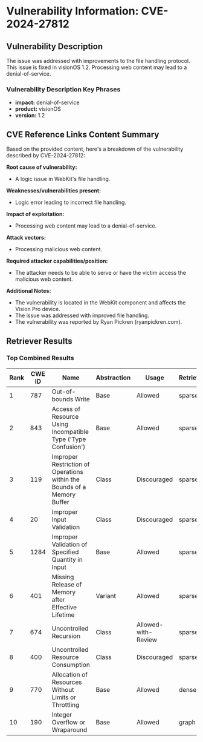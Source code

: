 # Vulnerability Information: CVE-2024-27812

## Vulnerability Description
The issue was addressed with improvements to the file handling protocol. This issue is fixed in visionOS 1.2. Processing web content may lead to a denial-of-service.

### Vulnerability Description Key Phrases
- **impact:** denial-of-service
- **product:** visionOS
- **version:** 1.2

## CVE Reference Links Content Summary
Based on the provided content, here's a breakdown of the vulnerability described by CVE-2024-27812:

**Root cause of vulnerability:**

- A logic issue in WebKit's file handling.

**Weaknesses/vulnerabilities present:**

- Logic error leading to incorrect file handling.

**Impact of exploitation:**

- Processing web content may lead to a denial-of-service.

**Attack vectors:**

-  Processing malicious web content.

**Required attacker capabilities/position:**

- The attacker needs to be able to serve or have the victim access the malicious web content.

**Additional Notes:**

- The vulnerability is located in the WebKit component and affects the Vision Pro device.
- The issue was addressed with improved file handling.
- The vulnerability was reported by Ryan Pickren (ryanpickren.com).

## Retriever Results

### Top Combined Results

| Rank | CWE ID | Name | Abstraction | Usage  | Retrievers | Individual Scores |
|------|--------|------|-------------|-------|------------|-------------------|
| 1 | 787 | Out-of-bounds Write | Base | Allowed | sparse | 0.064 |
| 2 | 843 | Access of Resource Using Incompatible Type ('Type Confusion') | Base | Allowed | sparse | 0.061 |
| 3 | 119 | Improper Restriction of Operations within the Bounds of a Memory Buffer | Class | Discouraged | sparse | 0.060 |
| 4 | 20 | Improper Input Validation | Class | Discouraged | sparse | 0.060 |
| 5 | 1284 | Improper Validation of Specified Quantity in Input | Base | Allowed | sparse | 0.058 |
| 6 | 401 | Missing Release of Memory after Effective Lifetime | Variant | Allowed | sparse | 0.058 |
| 7 | 674 | Uncontrolled Recursion | Class | Allowed-with-Review | sparse | 0.057 |
| 8 | 400 | Uncontrolled Resource Consumption | Class | Discouraged | sparse | 0.057 |
| 9 | 770 | Allocation of Resources Without Limits or Throttling | Base | Allowed | dense | 0.518 |
| 10 | 190 | Integer Overflow or Wraparound | Base | Allowed | graph | 0.003 |

